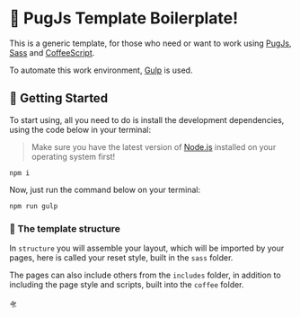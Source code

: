 # :monkey: PugJs Template Boilerplate!

This is a generic template, for those who need or want to work using [PugJs](https://pugjs.org/), [Sass](https://sass-lang.com/) and [CoffeeScript](https://coffeescript.org/).

To automate this work environment, [Gulp](https://gulpjs.com/) is used.

## :rocket: Getting Started

To start using, all you need to do is install the development dependencies, using the code below in your terminal:

> Make sure you have the latest version of [Node.js](https://nodejs.org/en/) installed on your operating system first!

```
npm i
```

Now, just run the command below on your terminal:

```
npm run gulp
```

### :bricks: The template structure

In ``structure`` you will assemble your layout, which will be imported by your pages, here is called your reset style, built in the ``sass`` folder.

The pages can also include others from the ``includes`` folder, in addition to including the page style and scripts, built into the ``coffee`` folder.


:flying_saucer:
